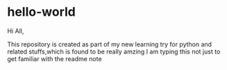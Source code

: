 # hello-world
Hi All,


  This repository is created as part of my new learning try for python and related stuffs,which is found to be really amzing 
  I am typing this not just to get familiar with the readme note 
  
